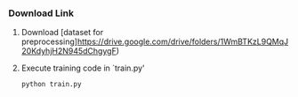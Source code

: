 ### Download Link

1. Download [dataset for preprocessing]https://drive.google.com/drive/folders/1WmBTKzL9QMqJ20KdyhjH2N945dChgygF)

2. Execute training code in `train.py'
    ```
    python train.py
    ```
